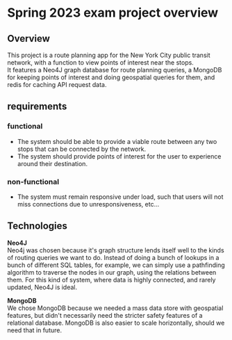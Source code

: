 # Spring 2023 exam project overview

## Overview
This project is a route planning app for the New York City public transit network, with a function to view points of interest near the stops.<br>
It features a Neo4J graph database for route planning queries, a MongoDB for keeping points of interest and doing geospatial queries for them, and redis for caching API request data.<br>

## requirements
### functional
- The system should be able to provide a viable route between any two stops that can be connected by the network.
- The system should provide points of interest for the user to experience around their destination.

### non-functional
- The system must remain responsive under load, such that users will not miss connections due to unresponsiveness, etc...

## Technologies

**Neo4J**<br>
Neo4j was chosen because it's graph structure lends itself well to the kinds of routing queries we want to do. Instead of doing a bunch of lookups in a bunch of different SQL tables, for example, we can simply use a pathfinding algorithm to traverse the nodes in our graph, using the relations between them. For this kind of system, where data is highly connected, and rarely updated, Neo4J is ideal.<br>

**MongoDB**<br>
We chose MongoDB because we needed a mass data store with geospatial features, but didn't necessarily need the stricter safety features of a relational database. MongoDB is also easier to scale horizontally, should we need that in future.
